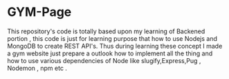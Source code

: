 # GYM-Page
This repository's code is totally based upon my learning of Backened portion , this code is just for learning purpose that how to use Nodejs and MongoDB to create REST API's. Thus during learning these concept I made a gym website just prepare a outlook how to implement all the thing and how to use various dependencies of Node like slugify,Express,Pug , Nodemon , npm etc .
